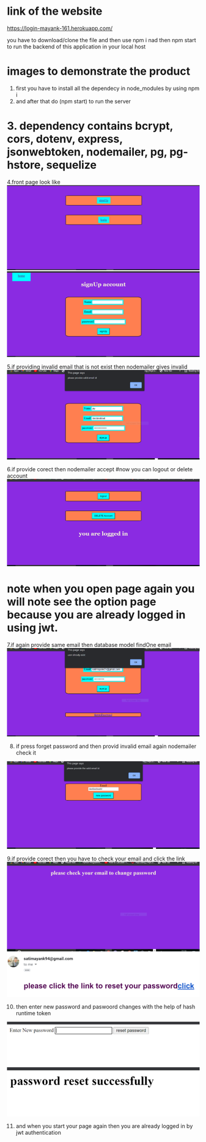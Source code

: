 # link of the website
https://login-mayank-161.herokuapp.com/

you have to download/clone the file and then use npm i nad then npm start to run the backend of this application in your local host

# images to demonstrate the product
1. first you have to install all the dependecy in node_modules by using npm i
2. and after that do (npm start) to run the server
# 3. dependency contains bcrypt, cors, dotenv, express, jsonwebtoken, nodemailer, pg, pg-hstore, sequelize

4.front page look like
<img src="img/0.1.PNG">
<img src="img/1.PNG">

5.if providing invalid email that is not exist then nodemailer gives invalid
<img src="img/2.PNG">

6.if provide corect then nodemailer accept 
#now you can logout or delete account
<img src="img/3.PNG">

# note when you open page again you will note see the option page because you are already logged in using jwt.
7.if again provide same email then database model findOne email
<img src="img/4.PNG">

8. if press forget password and then provid invalid email again nodemailer check it
<img src="img/5.PNG">

9.if provide corect then you have to check your email and click the link
<img src="img/6.PNG">
<img src="img/7.PNG">

10. then enter new password and paswoord changes with the help of hash runtime token
<img src="img/8.PNG">
<img src="img/9.PNG">

11. and when you start your page again then you are already logged in by jwt authentication
